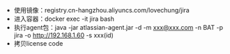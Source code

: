 - 使用镜像：registry.cn-hangzhou.aliyuncs.com/lovechung/jira
- 进入容器：docker exec -it jira bash
- 执行agent包：java -jar atlassian-agent.jar -d -m xxx@xxx.com -n BAT -p jira -o http://192.168.1.60 -s xxx(id)
- 拷贝license code
